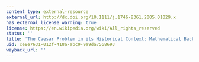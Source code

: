 ```yaml
---
content_type: external-resource
external_url: http://dx.doi.org/10.1111/j.1746-8361.2005.01029.x
has_external_license_warning: true
license: https://en.wikipedia.org/wiki/All_rights_reserved
status: ''
title: 'The Caesar Problem in its Historical Context: Mathematical Background'
uid: ce8e7631-012f-418a-abc9-9a9da7568693
wayback_url: ''
---
```

